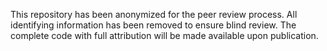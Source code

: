 This repository has been anonymized for the peer review process. All identifying information has been removed to ensure blind review. The complete code with full attribution will be made available upon publication.









